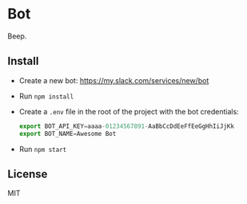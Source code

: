 # Bot

Beep.

## Install
* Create a new bot: https://my.slack.com/services/new/bot
* Run `npm install`
* Create a `.env` file in the root of the project with the bot credentials:

  ```js
  export BOT_API_KEY=aaaa-01234567891-AaBbCcDdEeFfEeGgHhIiJjKk
  export BOT_NAME=Awesome Bot
  ```
* Run `npm start`

## License
MIT
